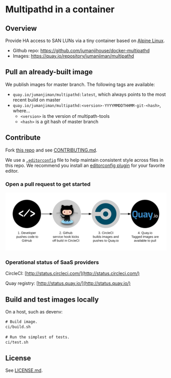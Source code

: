 Multipathd in a container
=========================

Overview
--------

Provide HA access to SAN LUNs via a tiny container
based on [Alpine Linux](https://www.alpinelinux.org/).

* Github repo: https://github.com/jumanjihouse/docker-multipathd
* Images: https://quay.io/repository/jumanjiman/multipathd


Pull an already-built image
---------------------------

We publish images for master branch.
The following tags are available:

* `quay.io/jumanjiman/multipathd:latest`, which always points to the most recent build on master
* `quay.io/jumanjiman/multipathd:<version>-YYYYMMDDTHHMM-git-<hash>`, where...
   - `<version>` is the version of multipath-tools
   - `<hash>` is a git hash of master branch


Contribute
----------

Fork [this repo](https://github.com/jumanjihouse/docker-multipathd)
and see [CONTRIBUTING.md](CONTRIBUTING.md).

We use a [`.editorconfig`](.editorconfig) file to help maintain
consistent style across files in this repo. We recommend you install
an [editorconfig plugin](http://editorconfig.org/#download) for
your favorite editor.


### Open a pull request to get started

![simplified workflow](assets/docker_workflow.png)


### Operational status of SaaS providers

CircleCI: [http://status.circleci.com/](http://status.circleci.com/)

Quay registry: [http://status.quay.io/](http://status.quay.io/)


Build and test images locally
-----------------------------

On a host, such as devenv:

    # Build image.
    ci/build.sh

    # Run the simplest of tests.
    ci/test.sh


License
-------

See [LICENSE.md](LICENSE.md).

